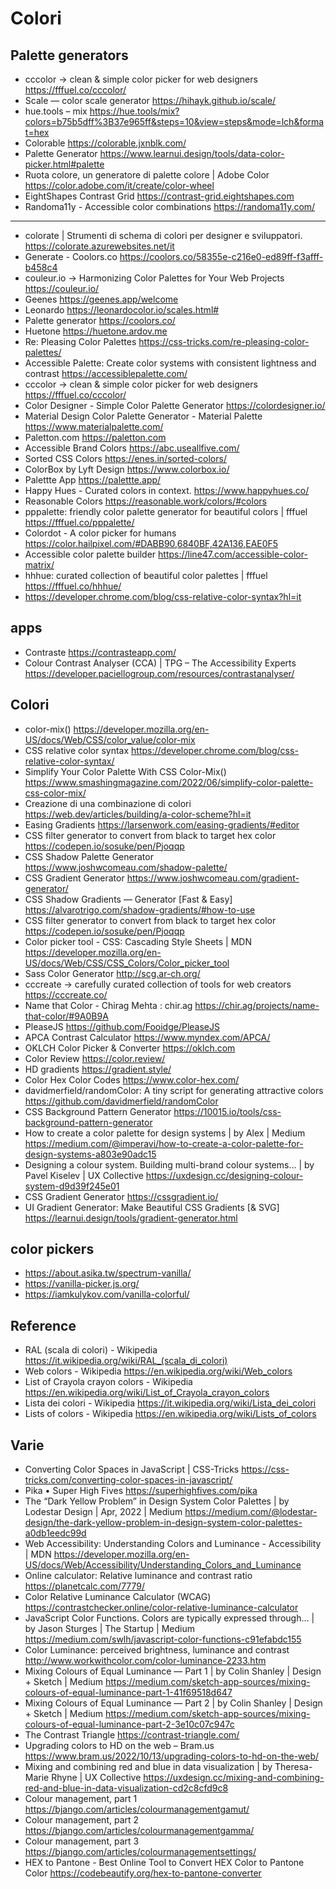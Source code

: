 # Colori


## Palette generators
* cccolor → clean & simple color picker for web designers <https://fffuel.co/cccolor/>
* Scale — color scale generator <https://hihayk.github.io/scale/>
* hue.tools – mix <https://hue.tools/mix?colors=b75b5dff%3B37e965ff&steps=10&view=steps&mode=lch&format=hex>
* Colorable <https://colorable.jxnblk.com/>
* Palette Generator <https://www.learnui.design/tools/data-color-picker.html#palette>
* Ruota colore, un generatore di palette colore | Adobe Color <https://color.adobe.com/it/create/color-wheel>
* EightShapes Contrast Grid <https://contrast-grid.eightshapes.com>
* Randoma11y - Accessible color combinations <https://randoma11y.com/>

---

* colorate | Strumenti di schema di colori per designer e sviluppatori. <https://colorate.azurewebsites.net/it>
* Generate - Coolors.co <https://coolors.co/58355e-c216e0-ed89ff-f3afff-b458c4>
* couleur.io → Harmonizing Color Palettes for Your Web Projects <https://couleur.io/>
* Geenes <https://geenes.app/welcome>
* Leonardo <https://leonardocolor.io/scales.html#>
* Palette generator <https://coolors.co/> 
* Huetone <https://huetone.ardov.me>
* Re: Pleasing Color Palettes <https://css-tricks.com/re-pleasing-color-palettes/>
* Accessible Palette: Create color systems with consistent lightness and contrast <https://accessiblepalette.com/>
* cccolor → clean & simple color picker for web designers <https://fffuel.co/cccolor/>
* Color Designer - Simple Color Palette Generator <https://colordesigner.io/>
* Material Design Color Palette Generator - Material Palette <https://www.materialpalette.com/>
* Paletton.com <https://paletton.com> 
* Accessible Brand Colors <https://abc.useallfive.com/>
* Sorted CSS Colors <https://enes.in/sorted-colors/>
* ColorBox by Lyft Design <https://www.colorbox.io/>
* Palettte App <https://palettte.app/>
* Happy Hues - Curated colors in context. <https://www.happyhues.co/>
* Reasonable Colors <https://reasonable.work/colors/#colors>
* pppalette: friendly color palette generator for beautiful colors | fffuel <https://fffuel.co/pppalette/>
* Colordot - A color picker for humans <https://color.hailpixel.com/#DABB90,6840BF,42A136,EAE0F5>
* Accessible color palette builder <https://line47.com/accessible-color-matrix/>
* hhhue: curated collection of beautiful color palettes | fffuel <https://fffuel.co/hhhue/>
* https://developer.chrome.com/blog/css-relative-color-syntax?hl=it


## apps

* Contraste <https://contrasteapp.com/>
* Colour Contrast Analyser (CCA) | TPG – The Accessibility Experts <https://developer.paciellogroup.com/resources/contrastanalyser/>


## Colori
* color-mix() <https://developer.mozilla.org/en-US/docs/Web/CSS/color_value/color-mix>
* CSS relative color syntax <https://developer.chrome.com/blog/css-relative-color-syntax/>
* Simplify Your Color Palette With CSS Color-Mix() <https://www.smashingmagazine.com/2022/06/simplify-color-palette-css-color-mix/>
* Creazione di una combinazione di colori <https://web.dev/articles/building/a-color-scheme?hl=it>
* Easing Gradients <https://larsenwork.com/easing-gradients/#editor>
* CSS filter generator to convert from black to target hex color <https://codepen.io/sosuke/pen/Pjoqqp> 
* CSS Shadow Palette Generator <https://www.joshwcomeau.com/shadow-palette/>
* CSS Gradient Generator <https://www.joshwcomeau.com/gradient-generator/>
* CSS Shadow Gradients — Generator [Fast & Easy] <https://alvarotrigo.com/shadow-gradients/#how-to-use>
* CSS filter generator to convert from black to target hex color <https://codepen.io/sosuke/pen/Pjoqqp>
* Color picker tool - CSS: Cascading Style Sheets | MDN <https://developer.mozilla.org/en-US/docs/Web/CSS/CSS_Colors/Color_picker_tool>
* Sass Color Generator <http://scg.ar-ch.org/>
* cccreate → carefully curated collection of tools for web creators <https://cccreate.co/>
* Name that Color - Chirag Mehta : chir.ag <https://chir.ag/projects/name-that-color/#9A0B9A>
* PleaseJS <https://github.com/Fooidge/PleaseJS>
* APCA Contrast Calculator <https://www.myndex.com/APCA/>
* OKLCH Color Picker & Converter <https://oklch.com>
* Color Review <https://color.review/>
* HD gradients <https://gradient.style/>
* Color Hex Color Codes <https://www.color-hex.com/>
* davidmerfield/randomColor: A tiny script for generating attractive colors <https://github.com/davidmerfield/randomColor>
* CSS Background Pattern Generator <https://10015.io/tools/css-background-pattern-generator> 
* How to create a color palette for design systems | by Alex | Medium <https://medium.com/@imperavi/how-to-create-a-color-palette-for-design-systems-a803e90adc15>
* Designing a colour system. Building multi-brand colour systems… | by Pavel Kiselev | UX Collective <https://uxdesign.cc/designing-colour-system-d9d39f245e01>
* CSS Gradient Generator <https://cssgradient.io/>
* UI Gradient Generator: Make Beautiful CSS Gradients [& SVG] <https://learnui.design/tools/gradient-generator.html>


## color pickers
* https://about.asika.tw/spectrum-vanilla/
* https://vanilla-picker.js.org/
* https://iamkulykov.com/vanilla-colorful/


## Reference
* RAL (scala di colori) - Wikipedia <https://it.wikipedia.org/wiki/RAL_(scala_di_colori)>
* Web colors - Wikipedia <https://en.wikipedia.org/wiki/Web_colors>
* List of Crayola crayon colors - Wikipedia <https://en.wikipedia.org/wiki/List_of_Crayola_crayon_colors>
* Lista dei colori - Wikipedia <https://it.wikipedia.org/wiki/Lista_dei_colori>
* Lists of colors - Wikipedia <https://en.wikipedia.org/wiki/Lists_of_colors>

## Varie
* Converting Color Spaces in JavaScript | CSS-Tricks <https://css-tricks.com/converting-color-spaces-in-javascript/>
* Pika • Super High Fives <https://superhighfives.com/pika>
* The “Dark Yellow Problem” in Design System Color Palettes | by Lodestar Design | Apr, 2022 | Medium <https://medium.com/@lodestar-design/the-dark-yellow-problem-in-design-system-color-palettes-a0db1eedc99d>
* Web Accessibility: Understanding Colors and Luminance - Accessibility | MDN <https://developer.mozilla.org/en-US/docs/Web/Accessibility/Understanding_Colors_and_Luminance>
* Online calculator: Relative luminance and contrast ratio <https://planetcalc.com/7779/>
* Color Relative Luminance Calculator (WCAG) <https://contrastchecker.online/color-relative-luminance-calculator>
* JavaScript Color Functions. Colors are typically expressed through… | by Jason Sturges | The Startup | Medium <https://medium.com/swlh/javascript-color-functions-c91efabdc155>
* Color Luminance: perceived brightness, luminance and contrast <http://www.workwithcolor.com/color-luminance-2233.htm>
* Mixing Colours of Equal Luminance — Part 1 | by Colin Shanley | Design + Sketch | Medium <https://medium.com/sketch-app-sources/mixing-colours-of-equal-luminance-part-1-41f69518d647>
* Mixing Colours of Equal Luminance — Part 2 | by Colin Shanley | Design + Sketch | Medium <https://medium.com/sketch-app-sources/mixing-colours-of-equal-luminance-part-2-3e10c07c947c>
* The Contrast Triangle <https://contrast-triangle.com/>
* Upgrading colors to HD on the web – Bram.us <https://www.bram.us/2022/10/13/upgrading-colors-to-hd-on-the-web/>
* Mixing and combining red and blue in data visualization | by Theresa-Marie Rhyne | UX Collective <https://uxdesign.cc/mixing-and-combining-red-and-blue-in-data-visualization-cd2c8cfd9c8>
* Colour management, part 1 <https://bjango.com/articles/colourmanagementgamut/>
* Colour management, part 2 <https://bjango.com/articles/colourmanagementgamma/>
* Colour management, part 3 <https://bjango.com/articles/colourmanagementsettings/>
* HEX to Pantone - Best Online Tool to Convert HEX Color to Pantone Color <https://codebeautify.org/hex-to-pantone-converter>


